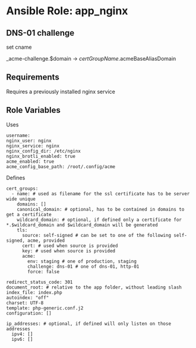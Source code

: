 Ansible Role: app_nginx
=========

DNS-01 challenge
----------------

set cname

_acme-challenge.$domain -> $certGroupName.$acmeBaseAliasDomain

Requirements
------------

Requires a previously installed nginx service

Role Variables
--------------

Uses

```
username:
nginx_user: nginx
nginx_service: nginx
nginx_config_dir: /etc/nginx
nginx_brotli_enabled: true
acme_enabled: true
acme_config_base_path: /root/.config/acme
```

Defines

```
cert_groups:
  - name: # used as filename for the ssl certificate has to be server wide unique
    domains: []
    canonical_domain: # optional, has to be contained in domains to get a certificate
    wildcard_domain: # optional, if defined only a certificate for *.$wildcard_domain and $wildcard_domain will be generated
    tls:
      source: self-signed # can be set to one of the following self-signed, acme, provided
      cert: # used when source is provided
      key: # used when source is provided
      acme:
        env: staging # one of production, staging
        challenge: dns-01 # one of dns-01, http-01
        force: false

redirect_status_code: 301
document_root: # relative to the app folder, without leading slash
index_file: index.php
autoindex: "off"
charset: UTF-8
template: php-generic.conf.j2
configuration: []

ip_addresses: # optional, if defined will only listen on those addresses
  ipv4: []
  ipv6: []
```
